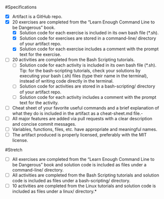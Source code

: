 #Specifications

- [X] Artifact is a GitHub repo.
- [X] 20 exercises are completed from the “Learn Enough Command Line to be Dangerous” book.
  - [X] Solution code for each exercise is included in its own bash file (*.sh).
  - [X] Solution code for exercises are stored in a command-line/ directory of your artifact repo.
  - [X] Solution code for each exercise includes a comment with the prompt text for the exercise.
- [ ] 20 activities are completed from the Bash Scripting tutorials.
  - [ ] Solution code for each activity is included in its own bash file (*.sh). Tip: for the bash-scripting tutorials, check your solutions by executing your bash (.sh) files (type their name in the terminal), instead of writing code directly in the terminal.
  - [ ] Solution code for activities are stored in a bash-scripting/ directory of your artifact repo.
  - [ ] Solution code for each activity includes a comment with the prompt text for the activity.
- [ ] Cheat sheet of your favorite useful commands and a brief explanation of what they do is included in the artifact as a cheat-sheet.md file.-
- [ ] All major features are added via pull requests with a clear description and concise commit messages.
- [ ] Variables, functions, files, etc. have appropriate and meaningful names.
- [ ] The artifact produced is properly licensed, preferably with the MIT license.

#Stretch

- [ ] All exercises are completed from the “Learn Enough Command Line to be Dangerous” book and solution code is included as files under a command-line/ directory.
- [ ] All activities are completed from the Bash Scripting tutorials and solution code is included as files under a bash-scripting/ directory.
- [ ] 10 activities are completed from the Linux tutorials and solution code is included as files under a linux/ directory.*
